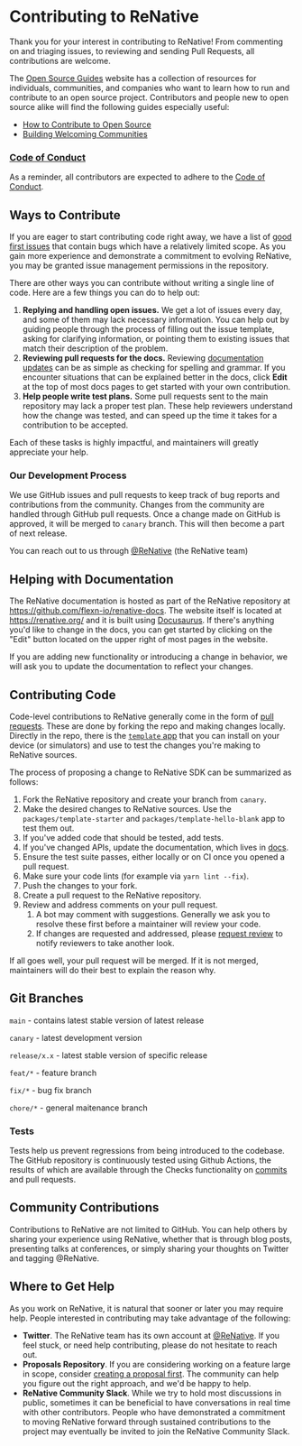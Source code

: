 # Contributing to ReNative

Thank you for your interest in contributing to ReNative! From commenting on and triaging issues, to reviewing and sending Pull Requests, all contributions are welcome.

The [Open Source Guides](https://opensource.guide/) website has a collection of resources for individuals, communities, and companies who want to learn how to run and contribute to an open source project. Contributors and people new to open source alike will find the following guides especially useful:

-   [How to Contribute to Open Source](https://opensource.guide/how-to-contribute/)
-   [Building Welcoming Communities](https://opensource.guide/building-community/)

### [Code of Conduct](CODE_OF_CONDUCT.md)

As a reminder, all contributors are expected to adhere to the [Code of Conduct](CODE_OF_CONDUCT.md).

## Ways to Contribute

If you are eager to start contributing code right away, we have a list of [good first issues](https://github.com/flexn-io/renative/labels/good%20first%20issue) that contain bugs which have a relatively limited scope. As you gain more experience and demonstrate a commitment to evolving ReNative, you may be granted issue management permissions in the repository.

There are other ways you can contribute without writing a single line of code. Here are a few things you can do to help out:

1. **Replying and handling open issues.** We get a lot of issues every day, and some of them may lack necessary information. You can help out by guiding people through the process of filling out the issue template, asking for clarifying information, or pointing them to existing issues that match their description of the problem.
2. **Reviewing pull requests for the docs.** Reviewing [documentation updates](https://github.com/flexn-io/renative/pulls) can be as simple as checking for spelling and grammar. If you encounter situations that can be explained better in the docs, click **Edit** at the top of most docs pages to get started with your own contribution.
3. **Help people write test plans.** Some pull requests sent to the main repository may lack a proper test plan. These help reviewers understand how the change was tested, and can speed up the time it takes for a contribution to be accepted.

Each of these tasks is highly impactful, and maintainers will greatly appreciate your help.

### Our Development Process

We use GitHub issues and pull requests to keep track of bug reports and contributions from the community. Changes from the community are handled through GitHub pull requests. Once a change made on GitHub is approved, it will be merged to `canary` branch. This will then become a part of next release.

You can reach out to us through [@ReNative](http://twitter.com/ReNative) (the ReNative team)

## Helping with Documentation

The ReNative documentation is hosted as part of the ReNative repository at https://github.com/flexn-io/renative-docs. The website itself is located at <https://renative.org/> and it is built using [Docusaurus](https://docusaurus.io/). If there's anything you'd like to change in the docs, you can get started by clicking on the "Edit" button located on the upper right of most pages in the website.

If you are adding new functionality or introducing a change in behavior, we will ask you to update the documentation to reflect your changes.

## Contributing Code

Code-level contributions to ReNative generally come in the form of [pull requests](https://help.github.com/en/articles/about-pull-requests). These are done by forking the repo and making changes locally. Directly in the repo, there is the [`template` app](/packages/template) that you can install on your device (or simulators) and use to test the changes you're making to ReNative sources.

The process of proposing a change to ReNative SDK can be summarized as follows:

1. Fork the ReNative repository and create your branch from `canary`.
2. Make the desired changes to ReNative sources. Use the `packages/template-starter` and `packages/template-hello-blank` app to test them out.
3. If you've added code that should be tested, add tests.
4. If you've changed APIs, update the documentation, which lives in [docs](https://github.com/flexn-io/renative-docs).
5. Ensure the test suite passes, either locally or on CI once you opened a pull request.
6. Make sure your code lints (for example via `yarn lint --fix`).
7. Push the changes to your fork.
8. Create a pull request to the ReNative repository.
9. Review and address comments on your pull request.
    1. A bot may comment with suggestions. Generally we ask you to resolve these first before a maintainer will review your code.
    2. If changes are requested and addressed, please [request review](https://docs.github.com/en/github/collaborating-with-pull-requests/proposing-changes-to-your-work-with-pull-requests/requesting-a-pull-request-review) to notify reviewers to take another look.

If all goes well, your pull request will be merged. If it is not merged, maintainers will do their best to explain the reason why.

## Git Branches

`main` - contains latest stable version of latest release

`canary` - latest development version

`release/x.x` - latest stable version of specific release

`feat/*` - feature branch

`fix/*` - bug fix branch

`chore/*` - general maitenance branch

### Tests

Tests help us prevent regressions from being introduced to the codebase. The GitHub repository is continuously tested using Github Actions, the results of which are available through the Checks functionality on [commits](https://github.com/flexn-io/renative/commits/HEAD) and pull requests.

## Community Contributions

Contributions to ReNative are not limited to GitHub. You can help others by sharing your experience using ReNative, whether that is through blog posts, presenting talks at conferences, or simply sharing your thoughts on Twitter and tagging @ReNative.

## Where to Get Help

As you work on ReNative, it is natural that sooner or later you may require help. People interested in contributing may take advantage of the following:

-   **Twitter**. The ReNative team has its own account at [@ReNative](https://twitter.com/ReNative). If you feel stuck, or need help contributing, please do not hesitate to reach out.
-   **Proposals Repository**. If you are considering working on a feature large in scope, consider [creating a proposal first](https://github.com/flexn-io/renative/discussions). The community can help you figure out the right approach, and we'd be happy to help.
-   **ReNative Community Slack**. While we try to hold most discussions in public, sometimes it can be beneficial to have conversations in real time with other contributors. People who have demonstrated a commitment to moving ReNative forward through sustained contributions to the project may eventually be invited to join the ReNative Community Slack.
